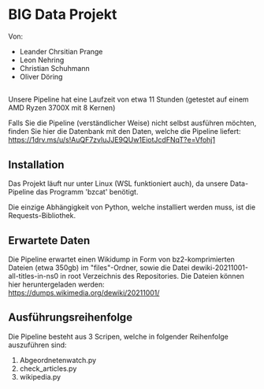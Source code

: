 # BIG Data Projekt
Von:
- Leander Chrsitian Prange
- Leon Nehring
- Christian Schuhmann
- Oliver Döring

##
Unsere Pipeline hat eine Laufzeit von etwa 11 Stunden (getestet auf einem AMD Ryzen 3700X mit 8 Kernen)

Falls Sie die Pipeline (verständlicher Weise) nicht selbst ausführen möchten, finden Sie hier die Datenbank mit den Daten, welche die Pipeline liefert: https://1drv.ms/u/s!AuQF7zvluJJE9QUw1EiotJcdFNqT?e=Vfohj1
## Installation
Das Projekt läuft nur unter Linux (WSL funktioniert auch), da unsere Data-Pipeline das Programm 'bzcat' benötigt. 

Die einzige Abhängigkeit von Python, welche installiert werden muss, ist die Requests-Bibliothek.

## Erwartete Daten
Die Pipeline erwartet einen Wikidump in Form von bz2-komprimierten Dateien (etwa 350gb) im "files"-Ordner, sowie die Datei dewiki-20211001-all-titles-in-ns0 in root Verzeichnis des Repositories.
Die Dateien können hier heruntergeladen werden: https://dumps.wikimedia.org/dewiki/20211001/

## Ausführungsreihenfolge
Die Pipeline besteht aus 3 Scripen, welche in folgender Reihenfolge auszuführen sind:
1. Abgeordnetenwatch.py
2. check_articles.py
3. wikipedia.py